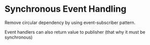 # Synchronous Event Handling

Remove circular dependency by using event-subscriber pattern.

Event handlers can also return value to publisher (that why it must be synchronous)
